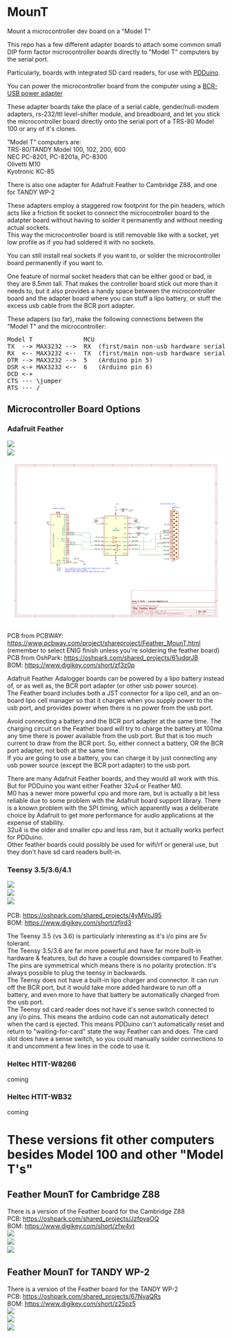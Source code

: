 # MounT
Mount a microcontroller dev board on a "Model T"

This repo has a few different adapter boards to attach some common small DIP form factor microcontroller boards directly to "Model T" computers by the serial port.

Particularly, boards with integrated SD card readers, for use with [PDDuino](https://github.com/bkw777/PDDuino).

You can power the microcontroller board from the computer using a [BCR-USB power adapter](https://github.com/bkw777/BCR_Breakout)

These adapter boards take the place of a serial cable, gender/null-modem adapters, rs-232/ttl level-shifter module, and breadboard, and let you stick the microcontroller board directly onto the serial port of a TRS-80 Model 100 or any of it's clones.

"Model T" computers are:  
 TRS-80/TANDY Model 100, 102, 200, 600  
 NEC PC-8201, PC-8201a, PC-8300  
 Olivetti M10  
 Kyotronic KC-85  

There is also one adapter for Adafruit Feather to Cambridge Z88, and one for TANDY WP-2

These adapters employ a staggered row footprint for the pin headers, which acts like a friction fit socket to connect the microcontroller board to the adatpter board without having to solder it permanently and without needing actual sockets.<br>
This way the microcontroller board is still removable like with a socket, yet low profile as if you had soldered it with no sockets.<br>

You can still install real sockets if you want to, or solder the microcontroller board permanently if you want to.

One feature of normal socket headers that can be either good or bad, is they are 8.5mm tall. That makes the controller board stick out more than it needs to, but it also provides a handy space between the microcontroller board and the adapter board where you can stuff a lipo battery, or stuff the excess usb cable from the BCR port adapter.

These adapers (so far), make the following connections between the "Model T" and the microcontroller:
<pre>
Model T              MCU
TX  --> MAX3232 -->  RX  (first/main non-usb hardware serial port RX pin)
RX  <-- MAX3232 <--  TX  (first/main non-usb hardware serial port TX pin)
DTR --> MAX3232 -->  5   (Arduino pin 5)
DSR <-+ MAX3232 <--  6   (Arduino pin 6)
DCD <-+
CTS --- \jumper
RTS --- /
</pre>

## Microcontroller Board Options

### Adafruit Feather
![](MounT_Feather_1.jpg)  
![](MounT_Feather_2.jpg)  
![](MounT_Feather.svg)  

PCB from PCBWAY: <https://www.pcbway.com/project/shareproject/Feather_MounT.html> (remember to select ENIG finish unless you're soldering the feather board)  
PCB from OshPark: <https://oshpark.com/shared_projects/61udqrJB>  
BOM: <https://www.digikey.com/short/zf3z0p>

Adafruit Feather Adalogger boards can be powered by a lipo battery instead of, or as well as, the BCR port adapter (or other usb power source).<br>
The Feather board includes both a JST connector for a lipo cell, and an on-board lipo cell manager so that it charges when you supply power to the usb port, and provides power when there is no power from the usb port.<br>

Avoid connecting a battery and the BCR port adapter at the same time. The charging circuit on the Feather board will try to charge the battery at 100ma any time there is power available from the usb port. But that is too much current to draw from the BCR port. So, either connect a battery, OR the BCR port adapter, not both at the same time.<br>
If you are going to use a battery, you can charge it by just connecting any usb power source (except the BCR port adapter) to the usb port.

There are many Adafruit Feather boards, and they would all work with this. But for PDDuino you want either Feather 32u4 or Feather M0.  
M0 has a newer more powerful cpu and more ram, but is actually a bit less reliable due to some problem with the Adafruit board support library. There is a known problem with the SPI timing, which apparently was a deliberate choice by Adafruit to get more performance for audio applications at the expense of stability.  
32u4 is the older and smaller cpu and less ram, but it actually works perfect for PDDuino.  
Other feather boards could possibly be used for wifi/rf or general use, but they don't have sd card readers built-in.

### Teensy 3.5/3.6/4.1
![](MounT_Teensy_1.jpg)  
![](MounT_Teensy_2.jpg)  
![](MounT_Teensy.svg)  

PCB: <https://oshpark.com/shared_projects/4yMVoJ95>  
BOM: <https://www.digikey.com/short/zfjrd3>  

The Teensy 3.5 (vs 3.6) is particularly interesting as it's i/o pins are 5v tolerant.  
The Teensy 3.5/3.6 are far more powerful and have far more built-in hardware & features, but do have a couple downsides compared to Feather.  
The pins are symmetrical which means there is no polarity protection. It's always possible to plug the teensy in backwards.  
The Teensy does not have a built-in lipo charger and connector. It can run off the BCR port, but it would take more added hardware to run off a battery, and even more to have that battery be automatically charged from the usb port.  
The Teensy sd card reader does not have it's sense switch connected to any i/o pins. This means the arduino code can not automatically detect when the card is ejected. This means PDDuino can't automatically reset and return to "waiting-for-card" state the way Feather can and does. The card slot does have a sense switch, so you could manually solder connections to it and uncomment a few lines in the code to use it.  

### Heltec HTIT-W8266
coming

### Heltec HTIT-WB32
coming

# These versions fit other computers besides Model 100 and other "Model T's"

## Feather MounT for Cambridge Z88
There is a version of the Feather board for the Cambridge Z88  
PCB: <https://oshpark.com/shared_projects/JzfpyaOQ>  
BOM: <https://www.digikey.com/short/zfw4vt>  
![](MounT_Feather_Z88_1.jpg)  
![](MounT_Feather_Z88_2.jpg)  
![](MounT_Feather_Z88.svg)  

## Feather MounT for TANDY WP-2
There is a version of the Feather board for the TANDY WP-2  
PCB: <https://oshpark.com/shared_projects/67NyaQRs>  
BOM: <https://www.digikey.com/short/z25pz5>  
![](MounT_Feather_WP-2_1.jpg)  
![](MounT_Feather_WP-2_2.jpg)  
![](MounT_Feather_WP-2.svg)  
